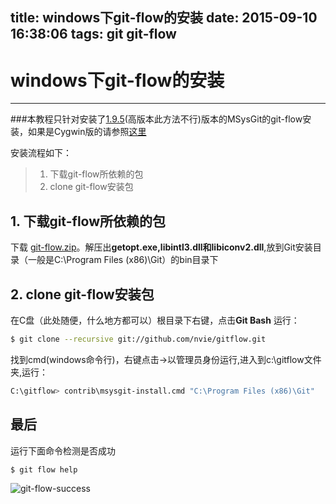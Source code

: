 title: windows下git-flow的安装
date: 2015-09-10 16:38:06
tags: git git-flow
------
# windows下git-flow的安装
---
###本教程只针对安装了[1.9.5](http://cdncs.101.com/v0.1/static/skin_manager/default/biz-comp-main/ios/Git_V1.9.5_preview20150319.1435310867.exe?&attachment=true)(高版本此方法不行)版本的MSysGit的git-flow安装，如果是Cygwin版的请参照[这里](https://github.com/nvie/gitflow/wiki/Windows)

安装流程如下：
>1. 下载git-flow所依赖的包
>2. clone git-flow安装包

## 1. 下载git-flow所依赖的包
  下载 [git-flow.zip](http://cdncs.101.com/v0.1/static/skin_manager/default/biz-comp-main/ios/git-flow.zip?&attachment=true)。解压出**getopt.exe,libintl3.dll和libiconv2.dll**,放到Git安装目录（一般是C:\Program Files (x86)\Git）的bin目录下
  
## 2. clone git-flow安装包
  在C盘（此处随便，什么地方都可以）根目录下右键，点击**Git Bash** 运行：
  
```bash
$ git clone --recursive git://github.com/nvie/gitflow.git
```
 找到cmd(windows命令行)，右键点击->以管理员身份运行,进入到c:\gitflow文件夹,运行：
```bash
C:\gitflow> contrib\msysgit-install.cmd "C:\Program Files (x86)\Git"
```

## 最后

运行下面命令检测是否成功
```bash
$ git flow help
```
![git-flow-success](http://7xlovv.com1.z0.glb.clouddn.com/git-flow-success.jpg)